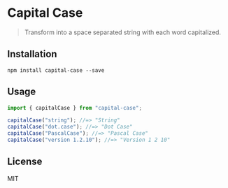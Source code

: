 # Capital Case

> Transform into a space separated string with each word capitalized.

## Installation

```
npm install capital-case --save
```

## Usage

```js
import { capitalCase } from "capital-case";

capitalCase("string"); //=> "String"
capitalCase("dot.case"); //=> "Dot Case"
capitalCase("PascalCase"); //=> "Pascal Case"
capitalCase("version 1.2.10"); //=> "Version 1 2 10"
```

## License

MIT

